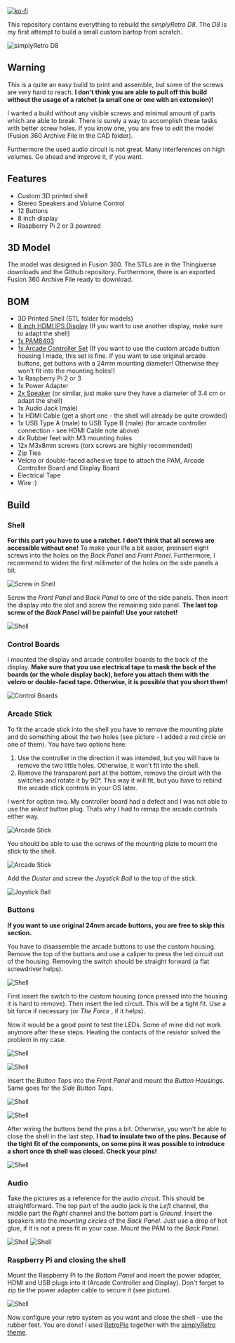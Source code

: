 [![ko-fi](https://www.ko-fi.com/img/githubbutton_sm.svg)](https://ko-fi.com/A0A01MQZP)

This repository contains everything to rebuild the *simplyRetro D8*.
The *D8* is my first attempt to build a small custom bartop from scratch.

![simplyRetro D8](https://raw.githubusercontent.com/geaz/simplyRetro-D8/master/images/Cover.jpg)

## Warning
This is a quite an easy build to print and assemble, but some of the screws are very hard to reach.
**I don't think you are able to pull off this build without the usage of a ratchet (a small one or one with an extension)!**

I wanted a build without any visible screws and minimal amount of parts which are able to break. There is surely a way to accomplish these tasks with better screw holes. If you know one, you are free to edit the model (Fusion 360 Archive File in the CAD folder).

Furthermore the used audio circuit is not great. Many interferences on high volumes. Go ahead and improve it, if you want.

## Features
- Custom 3D printed shell
- Stereo Speakers and Volume Control
- 12 Buttons
- 8 inch display
- Raspberry Pi 2 or 3 powered

## 3D Model
The model was designed in Fusion 360. The STLs are in the Thingiverse downloads and the Github repository. Furthermore, there is an exported Fusion 360 Archive File ready to download.

## BOM

- 3D Printed Shell (STL folder for models)
- [8 inch HDMI IPS Display](https://de.aliexpress.com/item/32325920866.html) (If you want to use another display, make sure to adapt the shell) 
- [1x PAM8403](https://de.aliexpress.com/item/32452488898.html?spm=a2g0s.9042311.0.0.1df04c4dcQesbB)
- [1x Arcade Controller Set](https://www.amazon.de/gp/product/B01N78D6HB) (If you want to use the custom arcade button housing I made, this set is fine. If you want to use original arcade buttons, get buttons with a 24mm mounting diameter! Otherwise they won't fit into the mounting holes!)
- 1x Raspberry Pi 2 or 3
- 1x Power Adapter
- [2x Speaker](https://www.reichelt.de/kleinlautsprecher-k-34-wp-1w-8ohm-vis-2981-p204642.html?&trstct=pos_0) (or similar, just make sure they have a diameter of 3.4 cm or adapt the shell)
- 1x Audio Jack (male)
- 1x HDMI Cable (get a short one - the shell will already be quite crowded)
- 1x USB Type A (male) to USB Type B (male) (for arcade controller connection - see HDMI Cable note above) 
- 4x Rubber feet with M3 mounting holes
- 12x M3x8mm screws (torx screws are highly recommended)
- Zip Ties
- Velcro or double-faced adhesive tape to attach the PAM, Arcade Controller Board and Display Board
- Electrical Tape
- Wire :)

## Build

### Shell

**For this part you have to use a ratchet. I don't think that all screws are accessible without one!** 
To make your life a bit easier, preinsert eight screws into the holes on the *Back Panel* and *Front Panel*. Furthermore, I recommend to widen the first millimeter of the holes on the side panels a bit. 

![Screw in Shell](https://raw.githubusercontent.com/geaz/simplyRetro-D8/master/images/1.jpg)

Screw the *Front Panel* and *Back Panel* to one of the side panels. Then insert the display into the slot and screw the remaining side panel. **The last top screw of the *Back Panel* will be painful! Use your ratchet!**

![Shell](https://raw.githubusercontent.com/geaz/simplyRetro-D8/master/images/2.jpg)

### Control Boards

I mounted the display and arcade controller boards to the back of the display. **Make sure that you use electrical tape to mask the back of the boards (or the whole display back), before you attach them with the velcro or double-faced tape. Otherwise, it is possible that you short them!**

![Control Boards](https://raw.githubusercontent.com/geaz/simplyRetro-D8/master/images/2-1.jpg)

### Arcade Stick

To fit the arcade stick into the shell you have to remove the mounting plate and do something about the two holes (see picture - I added a red circle on one of them). You have two options here:

1. Use the controller in the direction it was intended, but you will have to remove the two little holes. Otherwise, it won't fit into the shell.
2. Remove the transparent part at the bottom, remove the circuit with the switches and rotate it by 90°. This way it will fit, but you have to rebind the arcade stick controls in your OS later.

I went for option two. My controller board had a defect and I was not able to use the *select* button plug. Thats why I had to remap the arcade controls either way.

![Arcade Stick](https://raw.githubusercontent.com/geaz/simplyRetro-D8/master/images/3.jpg)

You should be able to use the screws of the mounting plate to mount the stick to the shell.

![Arcade Stick](https://raw.githubusercontent.com/geaz/simplyRetro-D8/master/images/4.jpg)

Add the *Duster* and screw the *Joystick Ball* to the top of the stick.

![Joystick Ball](https://raw.githubusercontent.com/geaz/simplyRetro-D8/master/images/5.jpg)

### Buttons

**If you want to use original 24mm arcade buttons, you are free to skip this section.**

You have to disassemble the arcade buttons to use the custom housing. Remove the top of the buttons and use a caliper to press the led circuit out of the housing. Removing the switch should be straight forward (a flat screwdriver helps).

![Shell](https://raw.githubusercontent.com/geaz/simplyRetro-D8/master/images/6.jpg)

First insert the switch to the custom housing (once pressed into the housing it is hard to remove). Then insert the led circuit. This will be a tight fit. Use a bit force if necessary (or *The Force*
, if it helps).

Now it would be a good point to test the LEDs. Some of mine did not work anymore after these steps. Heating the contacts of the resistor solved the problem in my case. 

![Shell](https://raw.githubusercontent.com/geaz/simplyRetro-D8/master/images/8.jpg)

![Shell](https://raw.githubusercontent.com/geaz/simplyRetro-D8/master/images/7.jpg)

Insert the *Button Top*s into the *Front Panel* and mount the *Button Housing*s. Same goes for the *Side Button Top*s.

![Shell](https://raw.githubusercontent.com/geaz/simplyRetro-D8/master/images/9.jpg)

![Shell](https://raw.githubusercontent.com/geaz/simplyRetro-D8/master/images/10.jpg)

After wiring the buttons bend the pins a bit. Otherwise, you won't be able to close the shell in the last step. **I had to insulate two of the pins. Because of the tight fit of the components, on some pins it was possible to introduce a short once th shell was closed. Check your pins!**

![Shell](https://raw.githubusercontent.com/geaz/simplyRetro-D8/master/images/13.jpg)

### Audio

Take the pictures as a reference for the audio *circuit*. This should be straightforward. The top part of the audio jack is the *Left* channel, the middle part the *Right* channel and the bottom part is *Ground*. Insert the speakers into the *mounting circles* of the *Back Panel*. Just use a drop of hot glue, if it is not a press fit in your case. Mount the PAM to the *Back Panel*.

![Shell](https://raw.githubusercontent.com/geaz/simplyRetro-D8/master/images/11.jpg)
![Shell](https://raw.githubusercontent.com/geaz/simplyRetro-D8/master/images/12.jpg)

### Raspberry Pi and closing the shell

Mount the Raspberry Pi to the *Bottom Panel* and insert the power adapter, HDMI and USB plugs into it (Arcade Controller and Display). Don't forget to zip tie the power adapter cable to secure it (see picture). 

![Shell](https://raw.githubusercontent.com/geaz/simplyRetro-D8/master/images/Internals.jpg)

Now configure your retro system as you want and close the shell - use the rubber feet. You are done!
I used [RetroPie](https://retropie.org.uk/) together with the [simplyRetro theme](https://github.com/geaz/simplyRetro-Z5/releases/download/v1.4/simplyRetro.Theme.zip).